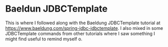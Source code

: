 # Baeldun JDBCTemplate #

This is where I followed along with the Baeldung JDBCTemplate tutorial
at <https://www.baeldung.com/spring-jdbc-jdbctemplate>.  I also mixed
in some JDBCTemplate commands from other tutorials where I saw
something I might find useful to remind myself o.